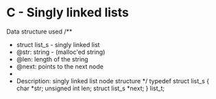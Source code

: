 # C - Singly linked lists

Data structure used
/**
 * struct list_s - singly linked list
 * @str: string - (malloc'ed string)
 * @len: length of the string
 * @next: points to the next node
 *
 * Description: singly linked list node structure
 */
typedef struct list_s
{
	char *str;
	unsigned int len;
	struct list_s *next;
} list_t;
